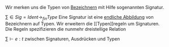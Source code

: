 Wir merken uns die Typen von [Bezeichnern](Bezeichner.md) mit Hilfe sogenannten Signatur.

$\sum \in Sig = Ident \to_{fin} Type$
Eine Signatur ist eine [endliche Abbildung](Endliche%20Abbildungen.md) von Bezeichnern auf Typen.
Wir erweitern die [[Typen]]regeln um Signaturen. Die Regeln spezifizieren die nunmehr dreistellige Relation

$\sum \vdash e: t$
zwischen Signaturen, Ausdrücken und Typen


